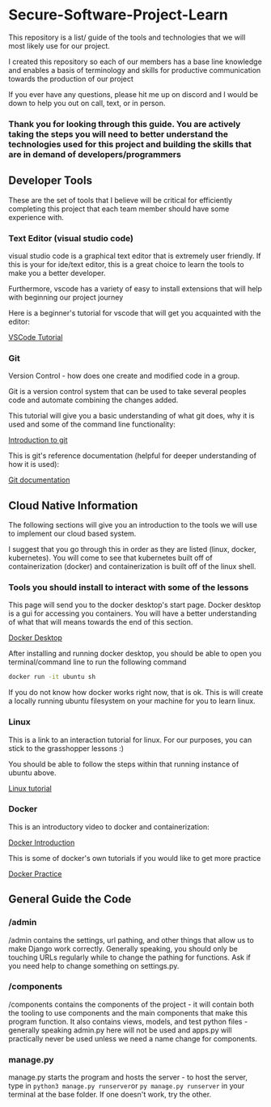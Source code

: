 # Secure-Software-Project-Learn

This repository is a list/ guide of the tools and technologies that we will most likely use for our project.

I created this repository so each of our members has a base line knowledge and enables a basis of terminology and skills for productive communication towards the production of our project

If you ever have any questions, please hit me up on discord and I would be down to help you out on call, text, or in person.

### Thank you for looking through this guide. You are actively taking the steps you will need to better understand the technologies used for this project and building the skills that are in demand of developers/programmers

## Developer Tools

These are the set of tools that I believe will be critical for efficiently completing this project that each team member should have some experience with.

### Text Editor (visual studio code)

visual studio code is a graphical text editor that is extremely user friendly. If this is your for ide/text editor, this is a great choice to learn the tools to make you a better developer.

Furthermore, vscode has a variety of easy to install extensions that will help with beginning our project journey

Here is a beginner's tutorial for vscode that will get you acquainted with the editor:

[VSCode Tutorial][vscode_tutorial]

### Git

Version Control - how does one create and modified code in a group.

Git is a version control system that can be used to take several peoples code and automate combining the changes added.

This tutorial will give you a basic understanding of what git does, why it is used and some of the command line functionality:

[Introduction to git][git_intro_link]

This is git's reference documentation (helpful for deeper understanding of how it is used):

[Git documentation][git_documentation]

## Cloud Native Information

The following sections will give you an introduction to the tools we will use to implement our cloud based system.

I suggest that you go through this in order as they are listed (linux, docker, kubernetes). You will come to see that kubernetes built off of containerization (docker) and containerization is built off of the linux shell.

### Tools you should install to interact with some of the lessons

This page will send you to the docker desktop's start page. Docker desktop is a gui for accessing you containers. You will have a better understanding of what that will means towards the end of this section.

[Docker Desktop][docker_desktop]

After installing and running docker desktop, you should be able to open you terminal/command line to run the following command

```bash
docker run -it ubuntu sh
```

If you do not know how docker works right now, that is ok. This is will create a locally running ubuntu filesystem on your machine for you to learn linux.

### Linux

This is a link to an interaction tutorial for linux. For our purposes, you can stick to the grasshopper lessons :)

You should be able to follow the steps within that running instance of ubuntu above.

[Linux tutorial][linux_tutorial]

### Docker

This is an introductory video to docker and containerization:

[Docker Introduction][docker_introduction]

This is some of docker's own tutorials if you would like to get more practice

[Docker Practice][docker_practice]

[vscode_tutorial]: https://www.youtube.com/watch?v=VqCgcpAypFQ
[git_intro_link]: https://www.freecodecamp.org/news/what-is-git-and-how-to-use-it-c341b049ae61/
[git_documentation]: https://git-scm.com/docs
[linux_tutorial]: https://linuxjourney.com/
[docker_introduction]: https://www.youtube.com/results?search_query=Docker%20containerization%20explained

[docker_desktop]: [https://docs.docker.com/desktop/]
[docker_practice]: https://docs.docker.com/get-started/introduction/

## General Guide the Code

### /admin

/admin contains the settings, url pathing, and other things that allow us to make Django work correctly. Generally speaking, you should only be touching URLs regularly while to change the pathing for functions. Ask if you need help to change something on settings.py.

### /components

/components contains the components of the project - it will contain both the tooling to use components and the main components that make this program function. It also contains views, models, and test python files - generally speaking admin.py here will not be used and apps.py will practically never be used unless we need a name change for components.

### manage.py

manage.py starts the program and hosts the server - to host the server, type in `python3 manage.py runserver`or `py manage.py runserver` in your terminal at the base folder. If one doesn't work, try the other.
